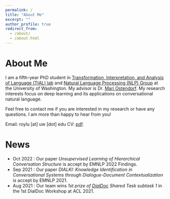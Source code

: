 ```yaml
---
permalink: /
title: "About Me"
excerpt: ""
author_profile: true
redirect_from:
  - /about/
  - /about.html
---
```


About Me
========
I am a fifth-year PhD student in <a href="http://tial-uw.github.io/">Transformation, Interpretation, and Analysis of Language (TIAL) lab</a> and <a href="https://nlp.washington.edu/">Natural Language Processing (NLP) Group</a> at the University of Washington. My advisor is Dr. <a href="https://ssli.ee.washington.edu/people/mo/" >Mari Ostendorf</a>. My research interests focus on deep learning and its applications on conversational natural language.

Feel free to contact me if you are interested in my research or have any questions. I am more than happy to hear from you!

Email: roylu [at] uw [dot] edu
CV: <a href="files/boru_roylu.pdf" target="_blank">pdf</a>.

News
========
* Oct 2022 : Our paper *Unsupervised Learning of Hierarchical Conversation Structure* is accept by EMNLP 2022 Findings.
* Sep 2021 : Our paper *DIALKI: Knowledge Identification in Conversational Systems through Dialogue-Document Contextualization* is accept by EMNLP 2021.
* Aug 2021 : Our team wins *1st prize of [DialDoc](https://doc2dial.github.io/) Shared Task subtask 1* in the 1st DialDoc Workshop at ACL 2021.